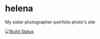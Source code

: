 helena
======

My sister photographer-potrfolio photo's site

[![Build Status](https://travis-ci.org/Samael500/helena.svg?branch=master)](https://travis-ci.org/Samael500/helena)
